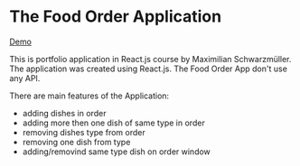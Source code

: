 # The Food Order Application

[Demo](https://roophee.github.io/food-order-app/)

This is portfolio application in React.js course by Maximilian Schwarzmüller.
The application was created using React.js. The Food Order App don't use any API.

There are main features of the Application:
- adding dishes in order
- adding more then one dish of same type in order
- removing dishes type from order
- removing one dish from type
- adding/removind same type dish on order window
